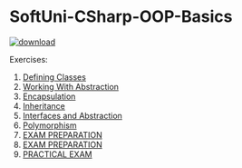 # SoftUni-CSharp-OOP-Basics
[![download](https://user-images.githubusercontent.com/28595004/38559798-a13fc358-3cdc-11e8-9a9b-017ad27149e9.png)](https://softuni.bg/trainings/1842/csharp-oop-basics-february-2018)

Exercises:

1. [Defining Classes](https://github.com/svetliub/SoftUni-CSharp-OOP-Basics/tree/master/01_DifiningClasses)
2. [Working With Abstraction](https://github.com/svetliub/SoftUni-CSharp-OOP-Basics/tree/master/02_WorkingWithAbstraction-Exercises)
3. [Encapsulation](https://github.com/svetliub/SoftUni-CSharp-OOP-Basics/tree/master/03_Encapsulation-Exercises)
4. [Inheritance](https://github.com/svetliub/SoftUni-CSharp-OOP-Basics/tree/master/04_Inheritance-Exercises)
5. [Interfaces and Abstraction](https://github.com/svetliub/SoftUni-CSharp-OOP-Basics/tree/master/05_InterfacesAndAbstraction-Exercises)
6. [Polymorphism](https://github.com/svetliub/SoftUni-CSharp-OOP-Basics/tree/master/06_Polymorphism)
7. [EXAM PREPARATION](https://github.com/svetliub/SoftUni-CSharp-OOP-Basics/tree/master/07_ExamPreparation-I)
8. [EXAM PREPARATION](https://github.com/svetliub/SoftUni-CSharp-OOP-Basics/tree/master/08_ExamPreparation-II)
9. [PRACTICAL EXAM](https://github.com/svetliub/SoftUni-CSharp-OOP-Basics/tree/master/09_Exam-OOP_Basics)
